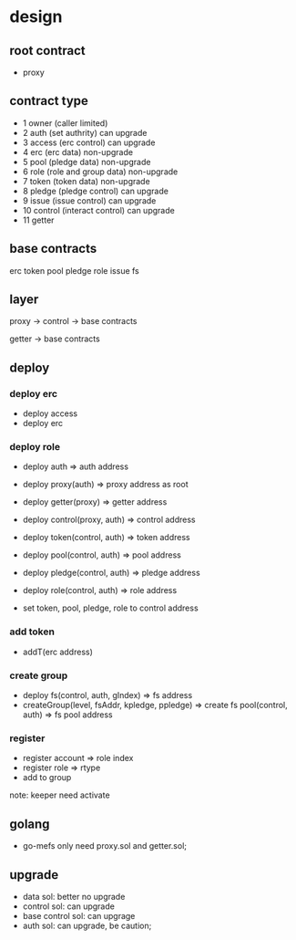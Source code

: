 # design

## root contract

+ proxy

## contract type

+ 1 owner (caller limited)
+ 2 auth (set authrity) can upgrade
+ 3 access (erc control) can upgrade
+ 4 erc (erc data) non-upgrade
+ 5 pool (pledge data) non-upgrade  
+ 6 role (role and group data) non-upgrade 
+ 7 token (token data) non-upgrade
+ 8 pledge (pledge control) can upgrade
+ 9 issue (issue control) can upgrade
+ 10 control (interact control) can upgrade
+ 11 getter

## base contracts

erc
token
pool
pledge
role
issue
fs

## layer

proxy -> control -> base contracts 

getter -> base contracts 


## deploy

### deploy erc

+ deploy access 
+ deploy erc

### deploy role

+ deploy auth => auth address
+ deploy proxy(auth)  => proxy address as root
+ deploy getter(proxy) => getter address
+ deploy control(proxy, auth) => control address 
+ deploy token(control, auth) => token address
+ deploy pool(control, auth) => pool address
+ deploy pledge(control, auth) => pledge address
+ deploy role(control, auth) => role address

+ set token, pool, pledge, role to control address

### add token

+ addT(erc address)

### create group

+ deploy fs(control, auth, gIndex) => fs address
+ createGroup(level, fsAddr, kpledge, ppledge) => create fs pool(control, auth) => fs pool address
 
### register

+ register account => role index
+ register role => rtype
+ add to group

note: keeper need activate

## golang

+ go-mefs only need proxy.sol and getter.sol; 

## upgrade

+ data sol: better no upgrade
+ control sol: can upgrade 
+ base control sol: can upgrage
+ auth sol: can upgrade, be caution;
